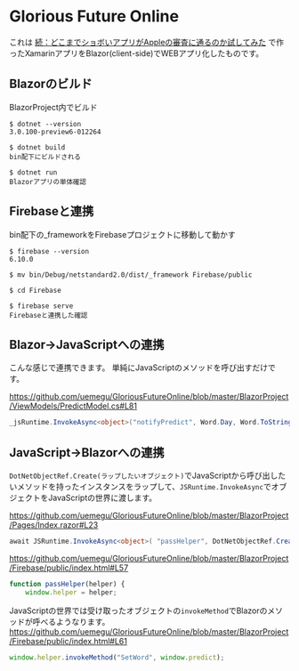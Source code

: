 # Glorious Future Online

これは [続：どこまでショボいアプリがAppleの審査に通るのか試してみた](https://qiita.com/megumu-u/items/29c28ed9b2b3830769f7) で作ったXamarinアプリをBlazor(client-side)でWEBアプリ化したものです。

## Blazorのビルド

BlazorProject内でビルド

````
$ dotnet --version
3.0.100-preview6-012264

$ dotnet build
bin配下にビルドされる

$ dotnet run
Blazorアプリの単体確認
````


## Firebaseと連携

bin配下の_frameworkをFirebaseプロジェクトに移動して動かす

````
$ firebase --version
6.10.0

$ mv bin/Debug/netstandard2.0/dist/_framework Firebase/public

$ cd Firebase

$ firebase serve
Firebaseと連携した確認
````



## Blazor→JavaScriptへの連携

こんな感じで連携できます。
単純にJavaScriptのメソッドを呼び出すだけです。

https://github.com/uemegu/GloriousFutureOnline/blob/master/BlazorProject/ViewModels/PredictModel.cs#L81

````csharp
_jsRuntime.InvokeAsync<object>("notifyPredict", Word.Day, Word.ToString());
````

## JavaScript→Blazorへの連携

`DotNetObjectRef.Create(ラップしたいオブジェクト)`でJavaScriptから呼び出したいメソッドを持ったインスタンスをラップして、`JSRuntime.InvokeAsync`でオブジェクトをJavaScriptの世界に渡します。

https://github.com/uemegu/GloriousFutureOnline/blob/master/BlazorProject/Pages/Index.razor#L23

````csharp
await JSRuntime.InvokeAsync<object>( "passHelper", DotNetObjectRef.Create(viewModel));
````

https://github.com/uemegu/GloriousFutureOnline/blob/master/BlazorProject/Firebase/public/index.html#L57

````javascript
function passHelper(helper) {
    window.helper = helper;
````


JavaScriptの世界では受け取ったオブジェクトの`invokeMethod`でBlazorのメソッドが呼べるようなります。
https://github.com/uemegu/GloriousFutureOnline/blob/master/BlazorProject/Firebase/public/index.html#L61

````javascript
window.helper.invokeMethod("SetWord", window.predict);
````


